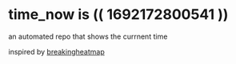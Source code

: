 # time_now is (( 1692172800541 ))

an automated repo that shows the currnent time

inspired by [breakingheatmap](https://github.com/breakingheatmap/breakingheatmap)